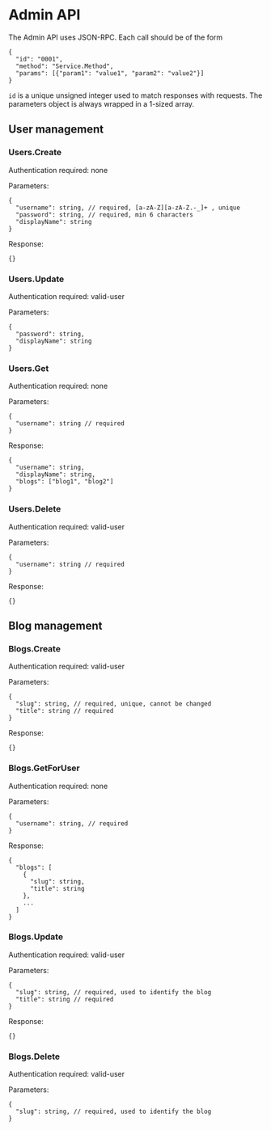 # Admin API

The Admin API uses JSON-RPC. Each call should be of the form

```
{
  "id": "0001",
  "method": "Service.Method",
  "params": [{"param1": "value1", "param2": "value2"}]
}
```

`id` is a unique unsigned integer used to match responses with requests. The
parameters object is always wrapped in a 1-sized array.

## User management

### Users.Create

Authentication required: none

Parameters:

```
{
  "username": string, // required, [a-zA-Z][a-zA-Z.-_]+ , unique
  "password": string, // required, min 6 characters
  "displayName": string
}
```

Response:

```
{}
```

### Users.Update

Authentication required: valid-user

Parameters:

```
{
  "password": string,
  "displayName": string
}
```

### Users.Get

Authentication required: none

Parameters:

```
{
  "username": string // required
}
```

Response:

```
{
  "username": string,
  "displayName": string,
  "blogs": ["blog1", "blog2"]
}
```

### Users.Delete

Authentication required: valid-user

Parameters:

```
{
  "username": string // required
}
```

Response:

```
{}
```

## Blog management

### Blogs.Create

Authentication required: valid-user

Parameters:

```
{
  "slug": string, // required, unique, cannot be changed
  "title": string // required
}
```

Response:

```
{}
```

### Blogs.GetForUser

Authentication required: none

Parameters:

```
{
  "username": string, // required
}
```

Response:

```
{
  "blogs": [
    {
	  "slug": string,
	  "title": string
	},
	...
  ]
}
```

### Blogs.Update

Authentication required: valid-user

Parameters:

```
{
  "slug": string, // required, used to identify the blog
  "title": string // required
}
```

Response:

```
{}
```

### Blogs.Delete

Authentication required: valid-user

Parameters:

```
{
  "slug": string, // required, used to identify the blog
}
```
